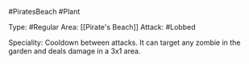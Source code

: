 #PiratesBeach #Plant

Type: #Regular
Area: [[Pirate's Beach]]
Attack: #Lobbed

Speciality: Cooldown between attacks. It can target any zombie in the garden and deals damage in a 3x1 area.